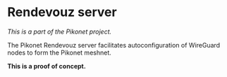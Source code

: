 # Rendevouz server

*This is a part of the Pikonet project.*

The Pikonet Rendevouz server facilitates autoconfiguration of WireGuard nodes to
form the Pikonet meshnet.

**This is a proof of concept.**
